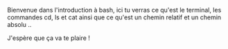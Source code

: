 Bienvenue dans l'introduction à bash, ici tu verras ce qu'est le terminal, les commandes cd, ls et cat ainsi que ce qu'est un chemin relatif et un chemin absolu ..

J'espère que ça va te plaire !
